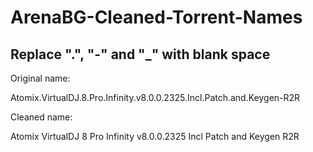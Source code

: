 # ArenaBG-Cleaned-Torrent-Names
Replace ".", "-" and "_" with blank space
-----------------------------------------
Original name:

Atomix.VirtualDJ.8.Pro.Infinity.v8.0.0.2325.Incl.Patch.and.Keygen-R2R


Cleaned name:

Atomix VirtualDJ 8 Pro Infinity v8.0.0.2325 Incl Patch and Keygen R2R

